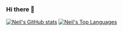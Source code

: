 ### Hi there 👋

<!--
**neilbateman/neilbateman** is a ✨ _special_ ✨ repository because its `README.md` (this file) appears on your GitHub profile.

Here are some ideas to get you started:

- 🔭 I’m currently working on ...
- 🌱 I’m currently learning ...
- 👯 I’m looking to collaborate on ...
- 🤔 I’m looking for help with ...
- 💬 Ask me about ...
- 📫 How to reach me: ...
- 😄 Pronouns: ...
- ⚡ Fun fact: ...
-->
[![Neil's GitHub stats](https://github-readme-stats.vercel.app/api?username=neilbateman)](https://github.com/neilbateman)
[![Neil's Top Languages](https://github-readme-stats.vercel.app/api/top-langs/?username=neilbateman&layout=compact&theme=dark)](https://github.com/neilbateman)
